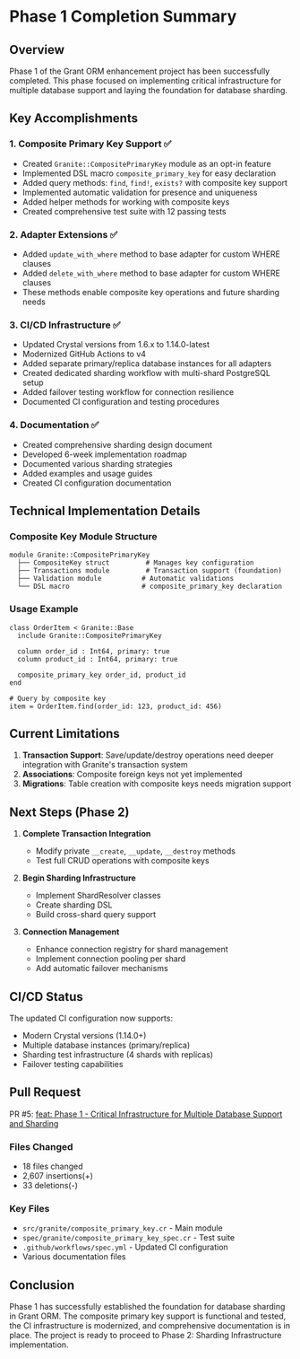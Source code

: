 # Phase 1 Completion Summary

## Overview

Phase 1 of the Grant ORM enhancement project has been successfully completed. This phase focused on implementing critical infrastructure for multiple database support and laying the foundation for database sharding.

## Key Accomplishments

### 1. Composite Primary Key Support ✅
- Created `Granite::CompositePrimaryKey` module as an opt-in feature
- Implemented DSL macro `composite_primary_key` for easy declaration
- Added query methods: `find`, `find!`, `exists?` with composite key support
- Implemented automatic validation for presence and uniqueness
- Added helper methods for working with composite keys
- Created comprehensive test suite with 12 passing tests

### 2. Adapter Extensions ✅
- Added `update_with_where` method to base adapter for custom WHERE clauses
- Added `delete_with_where` method to base adapter for custom WHERE clauses
- These methods enable composite key operations and future sharding needs

### 3. CI/CD Infrastructure ✅
- Updated Crystal versions from 1.6.x to 1.14.0-latest
- Modernized GitHub Actions to v4
- Added separate primary/replica database instances for all adapters
- Created dedicated sharding workflow with multi-shard PostgreSQL setup
- Added failover testing workflow for connection resilience
- Documented CI configuration and testing procedures

### 4. Documentation ✅
- Created comprehensive sharding design document
- Developed 6-week implementation roadmap
- Documented various sharding strategies
- Added examples and usage guides
- Created CI configuration documentation

## Technical Implementation Details

### Composite Key Module Structure
```crystal
module Granite::CompositePrimaryKey
  ├── CompositeKey struct         # Manages key configuration
  ├── Transactions module         # Transaction support (foundation)
  ├── Validation module          # Automatic validations
  └── DSL macro                  # composite_primary_key declaration
```

### Usage Example
```crystal
class OrderItem < Granite::Base
  include Granite::CompositePrimaryKey
  
  column order_id : Int64, primary: true
  column product_id : Int64, primary: true
  
  composite_primary_key order_id, product_id
end

# Query by composite key
item = OrderItem.find(order_id: 123, product_id: 456)
```

## Current Limitations

1. **Transaction Support**: Save/update/destroy operations need deeper integration with Granite's transaction system
2. **Associations**: Composite foreign keys not yet implemented
3. **Migrations**: Table creation with composite keys needs migration support

## Next Steps (Phase 2)

1. **Complete Transaction Integration**
   - Modify private `__create`, `__update`, `__destroy` methods
   - Test full CRUD operations with composite keys

2. **Begin Sharding Infrastructure**
   - Implement ShardResolver classes
   - Create sharding DSL
   - Build cross-shard query support

3. **Connection Management**
   - Enhance connection registry for shard management
   - Implement connection pooling per shard
   - Add automatic failover mechanisms

## CI/CD Status

The updated CI configuration now supports:
- Modern Crystal versions (1.14.0+)
- Multiple database instances (primary/replica)
- Sharding test infrastructure (4 shards with replicas)
- Failover testing capabilities

## Pull Request

PR #5: [feat: Phase 1 - Critical Infrastructure for Multiple Database Support and Sharding](https://github.com/crimson-knight/grant/pull/5)

### Files Changed
- 18 files changed
- 2,607 insertions(+)
- 33 deletions(-)

### Key Files
- `src/granite/composite_primary_key.cr` - Main module
- `spec/granite/composite_primary_key_spec.cr` - Test suite
- `.github/workflows/spec.yml` - Updated CI configuration
- Various documentation files

## Conclusion

Phase 1 has successfully established the foundation for database sharding in Grant ORM. The composite primary key support is functional and tested, the CI infrastructure is modernized, and comprehensive documentation is in place. The project is ready to proceed to Phase 2: Sharding Infrastructure implementation.